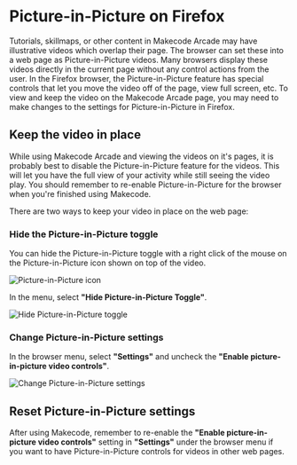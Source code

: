 # Picture-in-Picture on Firefox

Tutorials, skillmaps, or other content in Makecode Arcade may have illustrative videos which overlap their page. The browser can set these into a web page as Picture-in-Picture videos. Many browsers display these videos directly in the current page without any control actions from the user. In the Firefox browser, the Picture-in-Picture feature has special controls that let you move the video off of the page, view full screen, etc. To view and keep the video on the Makecode Arcade page, you may need to make changes to the settings for Picture-in-Picture in Firefox.

## Keep the video in place

While using Makecode Arcade and viewing the videos on it's pages, it is probably best to disable the Picture-in-Picture feature for the videos. This will let you have the full view of your activity while still seeing the video play. You should remember to re-enable Picture-in-Picture for the browser when you're finished using Makecode.

There are two ways to keep your video in place on the web page:

### Hide the Picture-in-Picture toggle

You can hide the Picture-in-Picture toggle with a right click of the mouse on the Picture-in-Picture icon shown on top of the video.

![Picture-in-Picture icon](/static/browser-pip/firefox/pip-icon.png)

In the menu, select **"Hide Picture-in-Picture Toggle"**.

![Hide Picture-in-Picture toggle](/static/browser-pip/firefox/hide-pip-toggle.png)

### Change Picture-in-Picture settings

In the browser menu, select **"Settings"** and uncheck the **"Enable picture-in-picture video controls"**.

![Change Picture-in-Picture settings](/static/browser-pip/firefox/firefox-settings.png)

## Reset Picture-in-Picture settings

After using Makecode, remember to re-enable the **"Enable picture-in-picture video controls"** setting in **"Settings"** under the browser menu if you want to have Picture-in-Picture controls for videos in other web pages.
